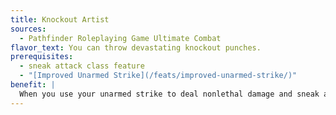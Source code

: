 ```yaml
---
title: Knockout Artist
sources:
  - Pathfinder Roleplaying Game Ultimate Combat
flavor_text: You can throw devastating knockout punches.
prerequisites:
  - sneak attack class feature
  - "[Improved Unarmed Strike](/feats/improved-unarmed-strike/)"
benefit: |
  When you use your unarmed strike to deal nonlethal damage and sneak attack damage to an opponent denied his Dexterity bonus to AC, you gain a +1 bonus on the damage roll per each sneak attack damage die you roll.
---
```


